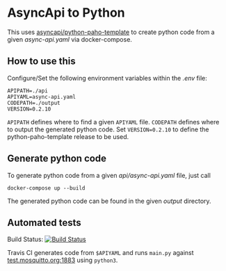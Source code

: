# AsyncApi to Python
This uses [asyncapi/python-paho-template](https://github.com/asyncapi/python-paho-template)
to create python code from a given *async-api.yaml* via docker-compose.

## How to use this
Configure/Set the following environment variables within the *.env* file:

    APIPATH=./api
    APIYAML=async-api.yaml
    CODEPATH=./output
    VERSION=0.2.10

`APIPATH` defines where to find a given `APIYAML` file. `CODEPATH` defines where
to output the generated python code. Set `VERSION=0.2.10` to define the 
python-paho-template release to be used.

## Generate python code
To generate python code from a given *api/async-api.yaml* file, just call

    docker-compose up --build

The generated python code can be found in the given *output* directory.

## Automated tests

Build Status: [![Build Status](https://app.travis-ci.com/mxklb/asyncapi-to-python.svg?branch=master)](https://app.travis-ci.com/mxklb/asyncapi-to-python)

Travis CI generates code from `$APIYAML` and runs `main.py` against [test.mosquitto.org:1883](http://test.mosquitto.org) using `python3`.
